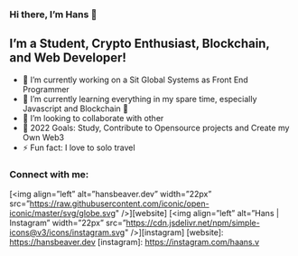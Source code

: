 ### Hi there, I’m Hans 👋
## I’m a Student, Crypto Enthusiast, Blockchain, and Web Developer!
- 🔭 I’m currently working on a Sit Global Systems as Front End Programmer
- 🌱 I’m currently learning everything in my spare time, especially Javascript and Blockchain 🤣
- 👯 I’m looking to collaborate with other
- 🥅 2022 Goals: Study, Contribute to Opensource projects and Create my Own Web3
- ⚡ Fun fact: I love to solo travel
### Connect with me:
[<img align=”left” alt=”hansbeaver.dev” width=”22px” src=”https://raw.githubusercontent.com/iconic/open-iconic/master/svg/globe.svg" />][website]
[<img align=”left” alt=”Hans | Instagram” width=”22px” src=”https://cdn.jsdelivr.net/npm/simple-icons@v3/icons/instagram.svg" />][instagram]
[website]: https://hansbeaver.dev
[instagram]: https://instagram.com/haans.v
